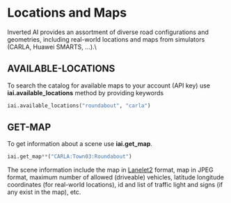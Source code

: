 # Locations and Maps

Inverted AI provides an assortment of diverse road configurations and geometries, including real-world locations and maps from simulators (CARLA, Huawei SMARTS, ...).\

## AVAILABLE-LOCATIONS
To search the catalog for available maps to your account (API key) use **iai.available_locations** method by providing keywords
```python
iai.available_locations("roundabout", "carla")
```

## GET-MAP
To get information about a scene use **iai.get_map**.
```python
iai.get_map**("CARLA:Town03:Roundabout")
```
The scene information include the map in [Lanelet2](https://github.com/fzi-forschungszentrum-informatik/Lanelet2) format, map in JPEG format, maximum number of allowed (driveable) vehicles, latitude longitude coordinates (for real-world locations), id and list of traffic light and signs (if any exist in the map), etc.



